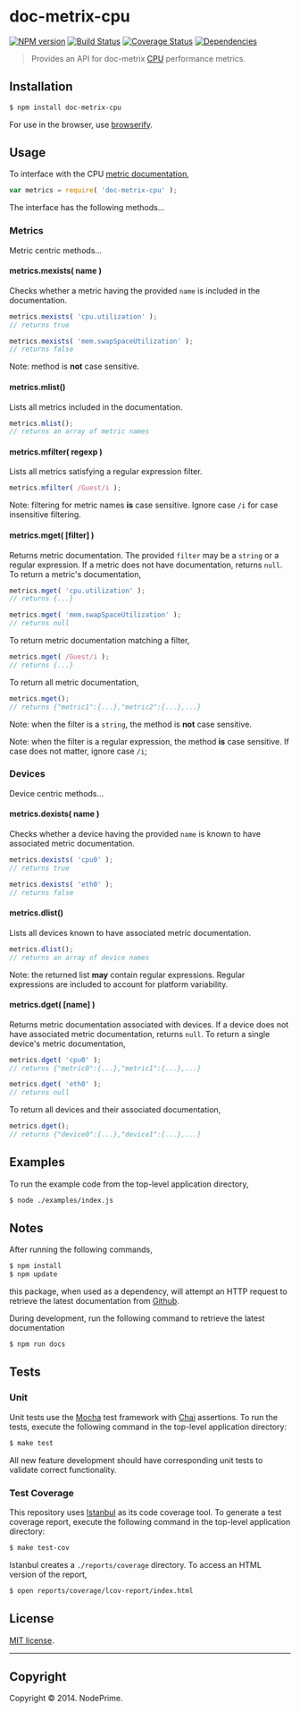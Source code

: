 doc-metrix-cpu
===
[![NPM version][npm-image]][npm-url] [![Build Status][travis-image]][travis-url] [![Coverage Status][coveralls-image]][coveralls-url] [![Dependencies][dependencies-image]][dependencies-url]

> Provides an API for doc-metrix [CPU](https://github.com/doc-metrix/cpu) performance metrics.


## Installation

``` bash
$ npm install doc-metrix-cpu
```

For use in the browser, use [browserify](https://github.com/substack/node-browserify).


## Usage

To interface with the CPU [metric documentation](https://github.com/doc-metrix/cpu),

``` javascript
var metrics = require( 'doc-metrix-cpu' );
```

The interface has the following methods...


### Metrics

Metric centric methods...


#### metrics.mexists( name )

Checks whether a metric having the provided `name` is included in the documentation.

``` javascript
metrics.mexists( 'cpu.utilization' );
// returns true

metrics.mexists( 'mem.swapSpaceUtilization' );
// returns false
```

Note: method is __not__ case sensitive.


#### metrics.mlist()

Lists all metrics included in the documentation.

``` javascript
metrics.mlist();
// returns an array of metric names
```


#### metrics.mfilter( regexp )

Lists all metrics satisfying a regular expression filter.

``` javascript
metrics.mfilter( /Guest/i );
```

Note: filtering for metric names __is__ case sensitive. Ignore case `/i` for case insensitive filtering.


#### metrics.mget( [filter] )

Returns metric documentation. The provided `filter` may be a `string` or a regular expression. If a metric does not have documentation, returns `null`. To return a metric's documentation,

``` javascript
metrics.mget( 'cpu.utilization' );
// returns {...}

metrics.mget( 'mem.swapSpaceUtilization' );
// returns null
```

To return metric documentation matching a filter,

``` javascript
metrics.mget( /Guest/i );
// returns {...}
```

To return all metric documentation,

``` javascript
metrics.mget();
// returns {"metric1":{...},"metric2":{...},...}
```

Note: when the filter is a `string`, the method is __not__ case sensitive.

Note: when the filter is a regular expression, the method __is__ case sensitive. If case does not matter, ignore case `/i`;


### Devices

Device centric methods...


#### metrics.dexists( name )

Checks whether a device having the provided `name` is known to have associated metric documentation.

``` javascript
metrics.dexists( 'cpu0' );
// returns true

metrics.dexists( 'eth0' );
// returns false
```

#### metrics.dlist()

Lists all devices known to have associated metric documentation.

``` javascript
metrics.dlist();
// returns an array of device names
```

Note: the returned list __may__ contain regular expressions. Regular expressions are included to account for platform variability.


#### metrics.dget( [name] )

Returns metric documentation associated with devices. If a device does not have associated metric documentation, returns `null`. To return a single device's metric documentation,

``` javascript
metrics.dget( 'cpu0' );
// returns {"metric0":{...},"metric1":{...},...}

metrics.dget( 'eth0' );
// returns null
```

To return all devices and their associated documentation,

``` javascript
metrics.dget();
// returns {"device0":{...},"device1":{...},...}
```



## Examples

To run the example code from the top-level application directory,

``` bash
$ node ./examples/index.js
```


## Notes

After running the following commands,

``` bash
$ npm install
$ npm update
```

this package, when used as a dependency, will attempt an HTTP request to retrieve the latest documentation from [Github](https://github.com/doc-metrix/cpu).

During development, run the following command to retrieve the latest documentation

``` bash
$ npm run docs
```


## Tests

### Unit

Unit tests use the [Mocha](http://visionmedia.github.io/mocha) test framework with [Chai](http://chaijs.com) assertions. To run the tests, execute the following command in the top-level application directory:

``` bash
$ make test
```

All new feature development should have corresponding unit tests to validate correct functionality.


### Test Coverage

This repository uses [Istanbul](https://github.com/gotwarlost/istanbul) as its code coverage tool. To generate a test coverage report, execute the following command in the top-level application directory:

``` bash
$ make test-cov
```

Istanbul creates a `./reports/coverage` directory. To access an HTML version of the report,

``` bash
$ open reports/coverage/lcov-report/index.html
```


## License

[MIT license](http://opensource.org/licenses/MIT). 


---
## Copyright

Copyright &copy; 2014. NodePrime.


[npm-image]: http://img.shields.io/npm/v/doc-metrix-cpu.svg
[npm-url]: https://npmjs.org/package/doc-metrix-cpu

[travis-image]: http://img.shields.io/travis/doc-metrix/cpu-node/master.svg
[travis-url]: https://travis-ci.org/doc-metrix/cpu-node

[coveralls-image]: https://img.shields.io/coveralls/doc-metrix/cpu-node/master.svg
[coveralls-url]: https://coveralls.io/r/doc-metrix/cpu-node?branch=master

[dependencies-image]: http://img.shields.io/david/doc-metrix/cpu-node.svg
[dependencies-url]: https://david-dm.org/doc-metrix/cpu-node

[dev-dependencies-image]: http://img.shields.io/david/dev/doc-metrix/cpu-node.svg
[dev-dependencies-url]: https://david-dm.org/dev/doc-metrix/cpu-node

[github-issues-image]: http://img.shields.io/github/issues/doc-metrix/cpu-node.svg
[github-issues-url]: https://github.com/doc-metrix/cpu-node/issues